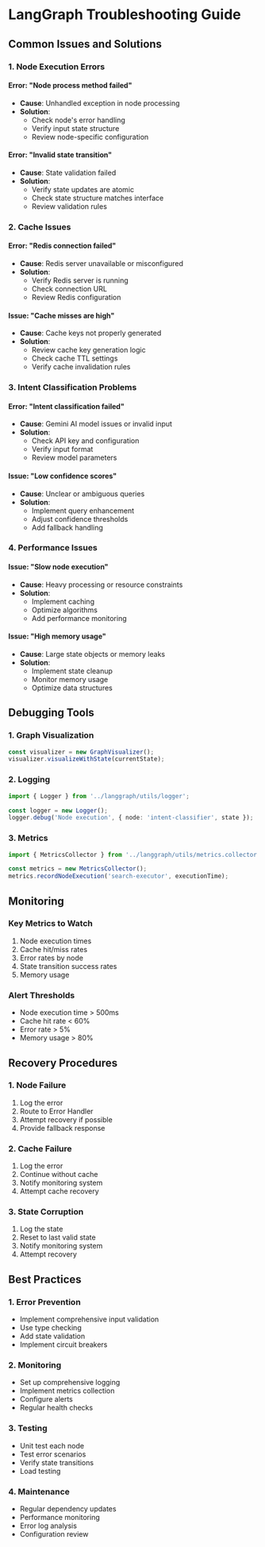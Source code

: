 # LangGraph Troubleshooting Guide

## Common Issues and Solutions

### 1. Node Execution Errors

#### Error: "Node process method failed"
- **Cause**: Unhandled exception in node processing
- **Solution**: 
  - Check node's error handling
  - Verify input state structure
  - Review node-specific configuration

#### Error: "Invalid state transition"
- **Cause**: State validation failed
- **Solution**:
  - Verify state updates are atomic
  - Check state structure matches interface
  - Review validation rules

### 2. Cache Issues

#### Error: "Redis connection failed"
- **Cause**: Redis server unavailable or misconfigured
- **Solution**:
  - Verify Redis server is running
  - Check connection URL
  - Review Redis configuration

#### Issue: "Cache misses are high"
- **Cause**: Cache keys not properly generated
- **Solution**:
  - Review cache key generation logic
  - Check cache TTL settings
  - Verify cache invalidation rules

### 3. Intent Classification Problems

#### Error: "Intent classification failed"
- **Cause**: Gemini AI model issues or invalid input
- **Solution**:
  - Check API key and configuration
  - Verify input format
  - Review model parameters

#### Issue: "Low confidence scores"
- **Cause**: Unclear or ambiguous queries
- **Solution**:
  - Implement query enhancement
  - Adjust confidence thresholds
  - Add fallback handling

### 4. Performance Issues

#### Issue: "Slow node execution"
- **Cause**: Heavy processing or resource constraints
- **Solution**:
  - Implement caching
  - Optimize algorithms
  - Add performance monitoring

#### Issue: "High memory usage"
- **Cause**: Large state objects or memory leaks
- **Solution**:
  - Implement state cleanup
  - Monitor memory usage
  - Optimize data structures

## Debugging Tools

### 1. Graph Visualization
```typescript
const visualizer = new GraphVisualizer();
visualizer.visualizeWithState(currentState);
```

### 2. Logging
```typescript
import { Logger } from '../langgraph/utils/logger';

const logger = new Logger();
logger.debug('Node execution', { node: 'intent-classifier', state });
```

### 3. Metrics
```typescript
import { MetricsCollector } from '../langgraph/utils/metrics.collector';

const metrics = new MetricsCollector();
metrics.recordNodeExecution('search-executor', executionTime);
```

## Monitoring

### Key Metrics to Watch
1. Node execution times
2. Cache hit/miss rates
3. Error rates by node
4. State transition success rates
5. Memory usage

### Alert Thresholds
- Node execution time > 500ms
- Cache hit rate < 60%
- Error rate > 5%
- Memory usage > 80%

## Recovery Procedures

### 1. Node Failure
1. Log the error
2. Route to Error Handler
3. Attempt recovery if possible
4. Provide fallback response

### 2. Cache Failure
1. Log the error
2. Continue without cache
3. Notify monitoring system
4. Attempt cache recovery

### 3. State Corruption
1. Log the state
2. Reset to last valid state
3. Notify monitoring system
4. Attempt recovery

## Best Practices

### 1. Error Prevention
- Implement comprehensive input validation
- Use type checking
- Add state validation
- Implement circuit breakers

### 2. Monitoring
- Set up comprehensive logging
- Implement metrics collection
- Configure alerts
- Regular health checks

### 3. Testing
- Unit test each node
- Test error scenarios
- Verify state transitions
- Load testing

### 4. Maintenance
- Regular dependency updates
- Performance monitoring
- Error log analysis
- Configuration review 